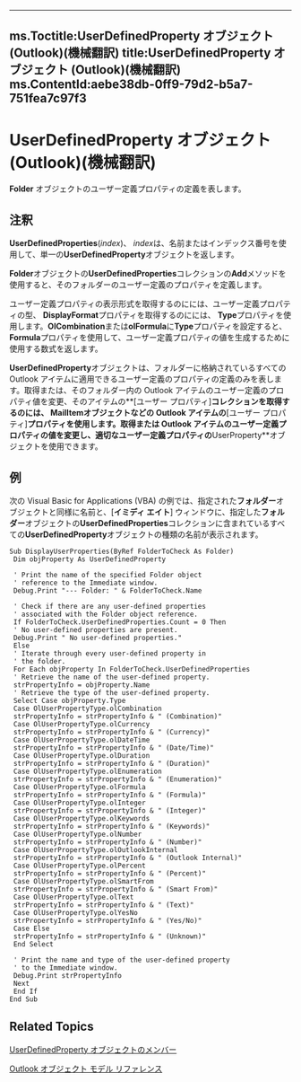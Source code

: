 

---
ms.Toctitle:UserDefinedProperty オブジェクト (Outlook)(機械翻訳)
title:UserDefinedProperty オブジェクト (Outlook)(機械翻訳)
ms.ContentId:aebe38db-0ff9-79d2-b5a7-751fea7c97f3
---
# UserDefinedProperty オブジェクト (Outlook)(機械翻訳)




**Folder** オブジェクトのユーザー定義プロパティの定義を表します。

## 注釈
**UserDefinedProperties**(*index*)、 *index*は、名前またはインデックス番号を使用して、単一の**UserDefinedProperty**オブジェクトを返します。



**Folder**オブジェクトの**UserDefinedProperties**コレクションの**Add**メソッドを使用すると、そのフォルダーのユーザー定義のプロパティを定義します。



ユーザー定義プロパティの表示形式を取得するのにには、ユーザー定義プロパティの型、 **DisplayFormat**プロパティを取得するのにには、 **Type**プロパティを使用します。**OlCombination**または**olFormula**に**Type**プロパティを設定すると、 **Formula**プロパティを使用して、ユーザー定義プロパティの値を生成するために使用する数式を返します。



**UserDefinedProperty**オブジェクトは、フォルダーに格納されているすべての Outlook アイテムに適用できるユーザー定義のプロパティの定義のみを表します。取得または、そのフォルダー内の Outlook アイテムのユーザー定義のプロパティ値を変更、そのアイテムの**[ユーザー プロパティ]**コレクションを取得するのには、 **MailItem**オブジェクトなどの Outlook アイテムの**[ユーザー プロパティ]**プロパティを使用します。取得または Outlook アイテムのユーザー定義プロパティの値を変更し、適切なユーザー定義プロパティの**UserProperty**オブジェクトを使用できます。



## 例
次の Visual Basic for Applications (VBA) の例では、指定された**フォルダー**オブジェクトと同様に名前と、[**イミディ エイト**] ウィンドウに、指定した**フォルダー**オブジェクトの**UserDefinedProperties**コレクションに含まれているすべての**UserDefinedProperty**オブジェクトの種類の名前が表示されます。

```sourcecode
Sub DisplayUserProperties(ByRef FolderToCheck As Folder) 
 Dim objProperty As UserDefinedProperty 
 
 ' Print the name of the specified Folder object 
 ' reference to the Immediate window. 
 Debug.Print "--- Folder: " & FolderToCheck.Name 
 
 ' Check if there are any user-defined properties 
 ' associated with the Folder object reference. 
 If FolderToCheck.UserDefinedProperties.Count = 0 Then 
 ' No user-defined properties are present. 
 Debug.Print " No user-defined properties." 
 Else 
 ' Iterate through every user-defined property in 
 ' the folder. 
 For Each objProperty In FolderToCheck.UserDefinedProperties 
 ' Retrieve the name of the user-defined property. 
 strPropertyInfo = objProperty.Name 
 ' Retrieve the type of the user-defined property. 
 Select Case objProperty.Type 
 Case OlUserPropertyType.olCombination 
 strPropertyInfo = strPropertyInfo & " (Combination)" 
 Case OlUserPropertyType.olCurrency 
 strPropertyInfo = strPropertyInfo & " (Currency)" 
 Case OlUserPropertyType.olDateTime 
 strPropertyInfo = strPropertyInfo & " (Date/Time)" 
 Case OlUserPropertyType.olDuration 
 strPropertyInfo = strPropertyInfo & " (Duration)" 
 Case OlUserPropertyType.olEnumeration 
 strPropertyInfo = strPropertyInfo & " (Enumeration)" 
 Case OlUserPropertyType.olFormula 
 strPropertyInfo = strPropertyInfo & " (Formula)" 
 Case OlUserPropertyType.olInteger 
 strPropertyInfo = strPropertyInfo & " (Integer)" 
 Case OlUserPropertyType.olKeywords 
 strPropertyInfo = strPropertyInfo & " (Keywords)" 
 Case OlUserPropertyType.olNumber 
 strPropertyInfo = strPropertyInfo & " (Number)" 
 Case OlUserPropertyType.olOutlookInternal 
 strPropertyInfo = strPropertyInfo & " (Outlook Internal)" 
 Case OlUserPropertyType.olPercent 
 strPropertyInfo = strPropertyInfo & " (Percent)" 
 Case OlUserPropertyType.olSmartFrom 
 strPropertyInfo = strPropertyInfo & " (Smart From)" 
 Case OlUserPropertyType.olText 
 strPropertyInfo = strPropertyInfo & " (Text)" 
 Case OlUserPropertyType.olYesNo 
 strPropertyInfo = strPropertyInfo & " (Yes/No)" 
 Case Else 
 strPropertyInfo = strPropertyInfo & " (Unknown)" 
 End Select 
 
 ' Print the name and type of the user-defined property 
 ' to the Immediate window. 
 Debug.Print strPropertyInfo 
 Next 
 End If 
End Sub 

```




## Related Topics

[UserDefinedProperty オブジェクトのメンバー](9a4fd85d-a47c-8871-bbe6-3383b28cc738.md)

[Outlook オブジェクト モデル リファレンス](73221b13-d8d8-99b8-3394-b95dbbfd5ddc.md)




